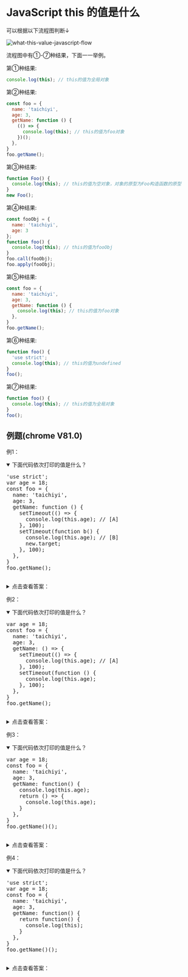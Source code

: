 <!-- markdownlint-disable MD033 -->
# JavaScript this 的值是什么

可以根据以下流程图判断↓

![what-this-value-javascript-flow](https://oss.taichiyi.com/markdown/what-this-value-javascript-flow.jpg)

流程图中有①-⑦种结果，下面一一举例。

第①种结果:

``` javascript
console.log(this); // this的值为全局对象
```

第②种结果:

``` javascript
const foo = {
  name: 'taichiyi',
  age: 3,
  getName: function () {
    (() => {
      console.log(this); // this的值为foo对象
    })();
  },
}
foo.getName();
```

第③种结果:

``` javascript
function Foo() {
  console.log(this); // this的值为空对象，对象的原型为Foo构造函数的原型
}
new Foo();
```

第④种结果:

``` javascript
const fooObj = {
  name: 'taichiyi',
  age: 3
};
function foo() {
  console.log(this); // this的值为fooObj
}
foo.call(fooObj);
foo.apply(fooObj);
```

第⑤种结果:

``` javascript
const foo = {
  name: 'taichiyi',
  age: 3,
  getName: function () {
    console.log(this); // this的值为foo对象
  },
}
foo.getName();
```

第⑥种结果:

``` javascript
function foo() {
  'use strict';
  console.log(this); // this的值为undefined
}
foo();
```

第⑦种结果:

``` javascript
function foo() {
  console.log(this); // this的值为全局对象
}
foo();
```

## 例题(chrome V81.0)

例1：

<details open>
  <summary>下面代码依次打印的值是什么？</summary>
  <pre>
'use strict';
var age = 18;
const foo = {
  name: 'taichiyi',
  age: 3,
  getName: function () {
    setTimeout(() => {
      console.log(this.age); // [A]
    }, 100);
    setTimeout(function b() {
      console.log(this.age); // [B]
      new.target;
    }, 100);
  },
}
foo.getName();
  </pre>
  <details>
    <summary>点击查看答案：</summary>
    <div>3</div>
    <div>18</div>
    <pre>
解析：
- [A]
  - [A]处this的执行上下文显然是函数执行上下文。
  - [A]处为箭头函数。所以要看执行上下文栈。
  - [A]处的执行上下文栈的长度为3，伪代码['全局执行上下文','getName函数执行上下文','匿名箭头函数执行上下文']
  - 顺着执行上下文的外层，找到最近的this值。
  - '匿名箭头函数执行上下文'没有this，所以往外一层找，
  - 找到'getName函数执行上下文'，'getName函数执行上下文'有this。
  - 所以this的值为foo对象，所以this.age的值为3。
- [B]
  - [B]处this的执行上下文显然是函数执行上下文。
  - [B]处为非箭头函数。所以要看函数的调用方式。
  - 由于 setTimeout 是宿主对象的方法，不知道setTimeout方法的内部实现。
  - 运行后，this的值为全局对象。
  所以我采取排除法，来倒推使用了哪种方式来调用函数：
    - 如果是通过“new运算符”方式调用，b函数中的new.target值为应该为b函数，但实际为undefined，所以排除。
    - 如果是通过“其他”方式调用，严格模式下b函数中的this应该为undefined，但实际为全局对象，所以排除。
    - 如果是通过“作为对象方法”方式调用，则window.b应该为b函数，但实际为undefined，所以排除。
  - 所以函数的调用方式应该为“apply或call”。
  我给出 setTimeout 的假设代码：
  window.setTimeout = function(callback,time) {
    // 过了time时间后，运行下面的函数
    callback.call(this);
  };
    </pre>
  </details>
</details>

例2：

<details open>
  <summary>下面代码依次打印的值是什么？</summary>
  <pre>
var age = 18;
const foo = {
  name: 'taichiyi',
  age: 3,
  getName: () => {
    setTimeout(() => {
      console.log(this.age); // [A]
    }, 100);
    setTimeout(function () {
      console.log(this.age);
    }, 100);
  },
}
foo.getName();
  </pre>
  <details>
    <summary>点击查看答案：</summary>
    <div>18</div>
    <div>18</div>
    <pre>
解析：
- [A]
  - [A]处this的执行上下文显然是函数执行上下文。
  - [A]处为箭头函数。所以要看执行上下文栈。
  - [A]处的执行上下文栈的长度为3，伪代码['全局执行上下文','getName箭头函数执行上下文','匿名箭头函数执行上下文']
  - 顺着执行上下文的外层，找到最近的this值。
  - '匿名箭头函数执行上下文'没有this，所以往外一层找，
  - 找到'getName箭头函数执行上下文'，'getName箭头函数执行上下文'没有this，所以往外一层找，
  - 找到'全局执行上下文'，'全局执行上下文'有this，
  - 所以this的值为全局对象，所以this.age的值为18。
    </pre>
  </details>
</details>

例3：

<details open>
  <summary>下面代码依次打印的值是什么？</summary>
  <pre>
var age = 18;
const foo = {
  name: 'taichiyi',
  age: 3,
  getName: function() {
    console.log(this.age);
    return () => {
      console.log(this.age);
    }
  },
}
foo.getName()();
  </pre>
  <details>
    <summary>点击查看答案：</summary>
    <div>3</div>
    <div>3</div>
  </details>
</details>

例4：

<details open>
  <summary>下面代码依次打印的值是什么？</summary>
  <pre>
'use strict';
var age = 18;
const foo = {
  name: 'taichiyi',
  age: 3,
  getName: function() {
    return function() {
      console.log(this);
    }
  },
}
foo.getName()();
  </pre>
  <details>
    <summary>点击查看答案：</summary>
    <div>undefined</div>
  </details>
</details>
